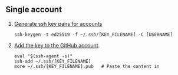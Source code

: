 ## Single account
1. [Generate ssh key pairs for accounts](https://help.github.com/articles/generating-a-new-ssh-key/)

   ```shell
   ssh-keygen -t ed25519 -f ~/.ssh/[KEY_FILENAME] -C [USERNAME]
   ```

2. [Add the key to the GitHub account](https://help.github.com/articles/adding-a-new-ssh-key-to-your-github-account/).

   ```shell
   eval "$(ssh-agent -s)"
   ssh-add ~/.ssh/[KEY_FILENAME]
   more ~/.ssh/[KEY_FILENAME].pub   # Paste the content in 
   ```

   
